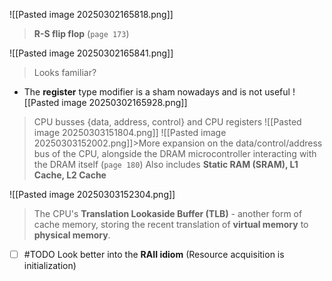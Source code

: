 ![[Pasted image 20250302165818.png]]
>**R-S flip flop** (`page 173`)

![[Pasted image 20250302165841.png]]
>Looks familiar?

- The **register** type modifier is a sham nowadays and is not useful
![[Pasted image 20250302165928.png]]
>CPU busses {data, address, control} and CPU registers
![[Pasted image 20250303151804.png]]
![[Pasted image 20250303152002.png]]>More expansion on the data/control/address bus of the CPU, alongside the DRAM microcontroller interacting with the DRAM itself (`page 180`)
>Also includes **Static RAM (SRAM), L1 Cache, L2 Cache**

![[Pasted image 20250303152304.png]]
>The CPU's **Translation Lookaside Buffer (TLB)** - another form of cache memory, storing the recent translation of **virtual memory** to **physical memory**.

- [ ] #TODO Look better into the **RAII idiom** (Resource acquisition is initialization)